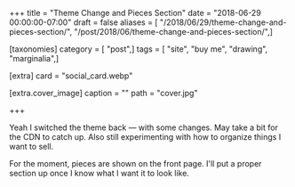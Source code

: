 +++
title = "Theme Change and Pieces Section"
date = "2018-06-29 00:00:00-07:00"
draft = false
aliases = [ "/2018/06/29/theme-change-and-pieces-section/", "/post/2018/06/theme-change-and-pieces-section/",]

[taxonomies]
category = [ "post",]
tags = [ "site", "buy me", "drawing", "marginalia",]

[extra]
card = "social_card.webp"

[extra.cover_image]
caption = ""
path = "cover.jpg"

+++

Yeah I switched the theme back — with some changes. May take a bit for the CDN to catch up. Also still
experimenting with how to organize things I want to sell.
<!--more-->

For the moment, pieces are shown on the front page. I'll put a proper section up once I know what I want it to
look like.
